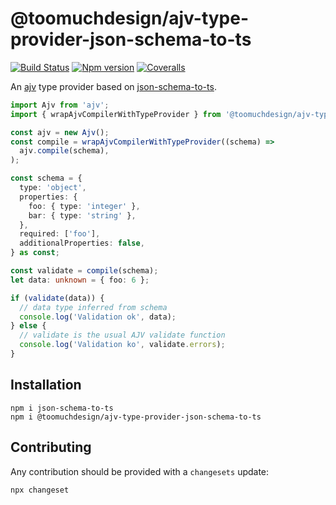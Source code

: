 # @toomuchdesign/ajv-type-provider-json-schema-to-ts

[![Build Status][ci-badge]][ci]
[![Npm version][npm-version-badge]][npm]
[![Coveralls][coveralls-badge]][coveralls]

An [ajv](https://ajv.js.org/) type provider based on [json-schema-to-ts](https://github.com/ThomasAribart/json-schema-to-ts).

```ts
import Ajv from 'ajv';
import { wrapAjvCompilerWithTypeProvider } from '@toomuchdesign/ajv-type-provider-json-schema-to-ts';

const ajv = new Ajv();
const compile = wrapAjvCompilerWithTypeProvider((schema) =>
  ajv.compile(schema),
);

const schema = {
  type: 'object',
  properties: {
    foo: { type: 'integer' },
    bar: { type: 'string' },
  },
  required: ['foo'],
  additionalProperties: false,
} as const;

const validate = compile(schema);
let data: unknown = { foo: 6 };

if (validate(data)) {
  // data type inferred from schema
  console.log('Validation ok', data);
} else {
  // validate is the usual AJV validate function
  console.log('Validation ko', validate.errors);
}
```

## Installation

```
npm i json-schema-to-ts
npm i @toomuchdesign/ajv-type-provider-json-schema-to-ts
```

## Contributing

Any contribution should be provided with a `changesets` update:

```
npx changeset
```

[ci-badge]: https://github.com/toomuchdesign/ajv-type-provider-json-schema-to-ts/actions/workflows/ci.yml/badge.svg
[ci]: https://github.com/toomuchdesign/ajv-type-provider-json-schema-to-ts/actions/workflows/ci.yml
[coveralls-badge]: https://coveralls.io/repos/github/toomuchdesign/ajv-type-provider-json-schema-to-ts/badge.svg?branch=master
[coveralls]: https://coveralls.io/github/toomuchdesign/ajv-type-provider-json-schema-to-ts?branch=master
[npm]: https://www.npmjs.com/package/@toomuchdesign/ajv-type-provider-json-schema-to-ts
[npm-version-badge]: https://img.shields.io/npm/v/@toomuchdesign/ajv-type-provider-json-schema-to-ts.svg
